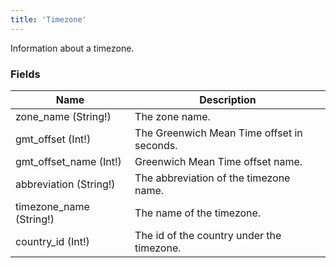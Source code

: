 ```yaml
---
title: 'Timezone'
---
```


Information about a timezone.

### Fields

| Name                    | Description                                |
| ----------------------- | ------------------------------------------ |
| zone_name (String!)     | The zone name.                             |
| gmt_offset (Int!)       | The Greenwich Mean Time offset in seconds. |
| gmt_offset_name (Int!)  | Greenwich Mean Time offset name.           |
| abbreviation (String!)  | The abbreviation of the timezone name.     |
| timezone_name (String!) | The name of the timezone.                  |
| country_id (Int!)       | The id of the country under the timezone.  |
